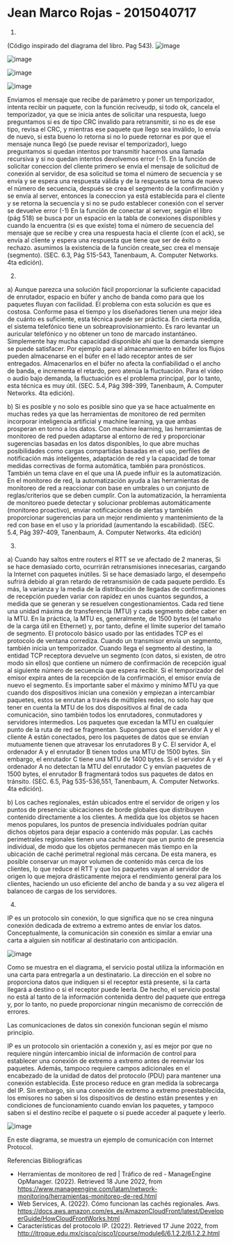 # Jean Marco Rojas - 2015040717

1.
(Código inspirado del diagrama del libro. Pag 543).
![image](https://user-images.githubusercontent.com/15478613/174422878-112d33e1-92ff-4fcd-a64e-e01a01ad20cb.png)

![image](https://user-images.githubusercontent.com/15478613/174423799-500daa34-1c65-4b08-8158-f445ada297fa.png)

![image](https://user-images.githubusercontent.com/15478613/174423864-44d81435-bbc7-4e43-ba6f-24635e2fd882.png)

![image](https://user-images.githubusercontent.com/15478613/174423883-09308a69-6925-41d5-91e6-cae16beb92d9.png)

Enviamos el mensaje que recibe de parámetro y poner un temporizador, intenta recibir un paquete, con la función reciveudp, si todo ok, cancela el temporizador, ya que se inicia antes de solicitar una respuesta, luego preguntamos si es de tipo CRC invalido para retransmitir, si no es de ese tipo, revisa el CRC, y mientras ese paquete que llego sea inválido, lo envía de nuevo, si esta bueno lo retorna si no lo puede retornar es por que el mensaje nunca llegó (se puede revisar el temporizador), luego preguntamos si quedan intentos por transmitir hacemos una llamada recursiva y si no quedan intentos devolvemos error (-1).
En la función de solicitar coneccion del cliente primero se envía el mensaje de solicitud de conexión al servidor, de esa solicitud se toma el número de secuencia y se envía y se espera una respuesta válida y de la respuesta se toma de nuevo el número de secuencia, después se crea el segmento de la confirmación y se envía al server, entonces la coneccion ya está establecida para el cliente y se retorna la secuencia y si no se pudo establecer conexión con el server se devuelve error (-1)
En la función de conectar al server, según el libro (pág 518) se busca por un espacio en la tabla de conexiones disponibles y cuando la encuentra (si es que existe) toma el número de secuencia del mensaje que se recibe y crea una respuesta hacia el cliente (con el ack), se envía al cliente y espera una respuesta que tiene que ser de éxito o rechazo.
asumimos la existencia de la función create_sec crea el mensaje (segmento).
(SEC. 6.3, Pág 515-543, Tanenbaum, A. Computer Networks. 4ta edición).


2.
a)
Aunque parezca una solución fácil proporcionar la suficiente capacidad de enrutador, espacio en búfer y ancho de banda como para que los paquetes fluyan con facilidad. El problema con esta solución es que es costosa. Conforme pasa el tiempo y los diseñadores tienen una mejor idea de cuánto es suficiente, esta técnica puede ser práctica. En cierta medida, el sistema telefónico tiene un sobreaprovisionamiento. Es raro levantar un auricular telefónico y no obtener un tono de marcado instantáneo. Simplemente hay mucha capacidad disponible ahí que la demanda siempre se puede satisfacer. Por ejemplo para el almacenamiento en búfer los flujos pueden almacenarse en el búfer en el lado receptor antes de ser entregados. Almacenarlos en el búfer no afecta la confiabilidad o el ancho de banda, e incrementa el retardo, pero atenúa la fluctuación. Para el vídeo o audio bajo demanda, la fluctuación es el problema principal, por lo tanto, esta técnica es muy útil. (SEC. 5.4, Pág 398-399, Tanenbaum, A. Computer Networks. 4ta edición).

b)
Si es posible y no solo es posible sino que ya se hace actualmente en muchas redes ya que las herramientas de monitoreo de red permiten incorporar inteligencia artificial y machine learning, ya que ambas prosperan en torno a los datos. Con machine learning, las herramientas de monitoreo de red pueden adaptarse al entorno de red y proporcionar sugerencias basadas en los datos disponibles, lo que abre muchas posibilidades como cargas compartidas basadas en el uso, perfiles de notificación más inteligentes, adaptación de red y la capacidad de tomar medidas correctivas de forma automática, también para pronósticos. También un tema clave en el que una IA puede influir es la automatización. En el monitoreo de red, la automatización ayuda a las herramientas de monitoreo de red a reaccionar con base en umbrales o un conjunto de reglas/criterios que se deben cumplir. Con la automatización, la herramienta de monitoreo puede detectar y solucionar problemas automáticamente (monitoreo proactivo), enviar notificaciones de alertas y también proporcionar sugerencias para un mejor rendimiento y mantenimiento de la red con base en el uso y la prioridad (aumentando la escabilidad). (SEC. 5.4, Pág 397-409, Tanenbaum, A. Computer Networks. 4ta edición)

3.
a)
Cuando hay saltos entre routers el RTT se ve afectado de 2 maneras, Si se hace demasiado corto, ocurrirán retransmisiones innecesarias, cargando la Internet con paquetes inútiles. Si se hace demasiado largo, el desempeño sufrirá debido al gran retardo de retransmisión de cada paquete perdido. Es más, la varianza y la media de la distribución de llegadas de confirmaciones de recepción pueden variar con rapidez en unos cuantos segundos, a medida que se generan y se resuelven congestionamientos. Cada red tiene una unidad máxima de transferencia (MTU) y cada segmento debe caber en la MTU. En la práctica, la MTU es, generalmente, de 1500 bytes (el tamaño de la carga útil en Ethernet) y, por tanto, define el límite superior del tamaño de segmento. El protocolo básico usado por las entidades TCP es el protocolo de ventana corrediza. Cuando un transmisor envía un segmento, también inicia un temporizador. Cuando llega el segmento al destino, la entidad TCP receptora devuelve un segmento (con datos, si existen, de otro modo sin ellos) que contiene un número de confirmación de recepción igual al siguiente número de secuencia que espera recibir. Si el temporizador del emisor expira antes de la recepción de la confirmación, el emisor envía de nuevo el segmento. Es importante saber el máximo y mínimo MTU ya que cuando dos dispositivos inician una conexión y empiezan a intercambiar paquetes, estos se enrutan a través de múltiples redes, no solo hay que tener en cuenta la MTU de los dos dispositivos al final de cada comunicación, sino también todos los enrutadores, conmutadores y servidores intermedios. Los paquetes que excedan la MTU en cualquier punto de la ruta de red se fragmentan. Supongamos que el servidor A y el cliente A están conectados, pero los paquetes de datos que se envían mutuamente tienen que atravesar los enrutadores B y C. El servidor A, el ordenador A y el enrutador B tienen todos una MTU de 1500 bytes. Sin embargo, el enrutador C tiene una MTU de 1400 bytes. Si el servidor A y el ordenador A no detectan la MTU del enrutador C y envían paquetes de 1500 bytes, el enrutador B fragmentará todos sus paquetes de datos en tránsito. (SEC. 6.5, Pág 535-536,551, Tanenbaum, A. Computer Networks. 4ta edición).

b)
Los caches regionales, están ubicados entre el servidor de origen y los puntos de presencia: ubicaciones de borde globales que distribuyen contenido directamente a los clientes. A medida que los objetos se hacen menos populares, los puntos de presencia individuales podrían quitar dichos objetos para dejar espacio a contenido más popular. Las cachés perimetrales regionales tienen una caché mayor que un punto de presencia individual, de modo que los objetos permanecen más tiempo en la ubicación de caché perimetral regional más cercana. De esta manera, es posible conservar un mayor volumen de contenido más cerca de los clientes, lo que reduce el RTT y que los paquetes vayan al servidor de origen lo que mejora drásticamente mejora el rendimiento general para los clientes, haciendo un uso eficiente del ancho de banda y a su vez aligera el balanceo de cargas de los servidores.


4.
IP es un protocolo sin conexión, lo que significa que no se crea ninguna conexión dedicada de extremo a extremo antes de enviar los datos. Conceptualmente, la comunicación sin conexión es similar a enviar una carta a alguien sin notificar al destinatario con anticipación.

![image](https://user-images.githubusercontent.com/15478613/174421817-fad35063-d6d3-40f7-ae8a-b63e2e2ae381.png)

Como se muestra en el diagrama, el servicio postal utiliza la información en una carta para entregarla a un destinatario. La dirección en el sobre no proporciona datos que indiquen si el receptor está presente, si la carta llegará a destino o si el receptor puede leerla. De hecho, el servicio postal no está al tanto de la información contenida dentro del paquete que entrega y, por lo tanto, no puede proporcionar ningún mecanismo de corrección de errores.

Las comunicaciones de datos sin conexión funcionan según el mismo principio.

IP es un protocolo sin orientación a conexión y, así es mejor por que no requiere ningún intercambio inicial de información de control para establecer una conexión de extremo a extremo antes de reenviar los paquetes. Además, tampoco requiere campos adicionales en el encabezado de la unidad de datos del protocolo (PDU) para mantener una conexión establecida. Este proceso reduce en gran medida la sobrecarga del IP. Sin embargo, sin una conexión de extremo a extremo preestablecida, los emisores no saben si los dispositivos de destino están presentes y en condiciones de funcionamiento cuando envían los paquetes, y tampoco saben si el destino recibe el paquete o si puede acceder al paquete y leerlo.

![image](https://user-images.githubusercontent.com/15478613/174421834-7ba753fd-e684-459e-955f-c25282aff4ed.png)

En este diagrama, se muestra un ejemplo de comunicación con Internet Protocol.


Referencias Bibliográficas
* Herramientas de monitoreo de red | Tráfico de red - ManageEngine OpManager. (2022). Retrieved 18 June 2022, from https://www.manageengine.com/latam/network-monitoring/herramientas-monitoreo-de-red.html
* Web Services, A. (2022). Cómo funcionan las cachés regionales. Aws. https://docs.aws.amazon.com/es_es/AmazonCloudFront/latest/DeveloperGuide/HowCloudFrontWorks.html
* Características del protocolo IP. (2022). Retrieved 17 June 2022, from http://itroque.edu.mx/cisco/cisco1/course/module6/6.1.2.2/6.1.2.2.html

